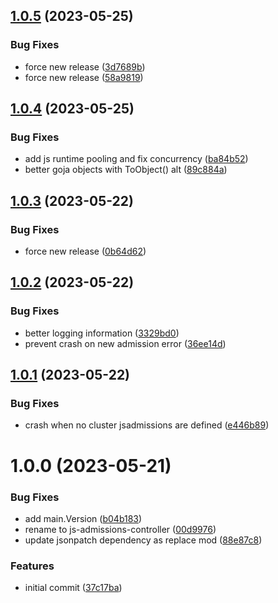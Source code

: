 ## [1.0.5](https://github.com/momiji/js-admissions-controller/compare/v1.0.4...v1.0.5) (2023-05-25)


### Bug Fixes

* force new release ([3d7689b](https://github.com/momiji/js-admissions-controller/commit/3d7689bff16ccb2e0398d2e245bedb73b3fd619f))
* force new release ([58a9819](https://github.com/momiji/js-admissions-controller/commit/58a98198a138388ad6f0a0ddaf742a398fd90923))

## [1.0.4](https://github.com/momiji/js-admissions-controller/compare/v1.0.3...v1.0.4) (2023-05-25)


### Bug Fixes

* add js runtime pooling and fix concurrency ([ba84b52](https://github.com/momiji/js-admissions-controller/commit/ba84b52635db6a72a785af394841b75e1cce3b67))
* better goja objects with ToObject() alt ([89c884a](https://github.com/momiji/js-admissions-controller/commit/89c884acc0dbd4ee9d2cc4cbb004db5c90ca77e2))

## [1.0.3](https://github.com/momiji/js-admissions-controller/compare/v1.0.2...v1.0.3) (2023-05-22)


### Bug Fixes

* force new release ([0b64d62](https://github.com/momiji/js-admissions-controller/commit/0b64d629dba181b40ac8d4cef0cc2eb592ae4e42))

## [1.0.2](https://github.com/momiji/js-admissions-controller/compare/v1.0.1...v1.0.2) (2023-05-22)


### Bug Fixes

* better logging information ([3329bd0](https://github.com/momiji/js-admissions-controller/commit/3329bd051250b74d1228f1f3f827d26ea4f78196))
* prevent crash on new admission error ([36ee14d](https://github.com/momiji/js-admissions-controller/commit/36ee14dcb16a4054daf8c261df1ff686f6fd4086))

## [1.0.1](https://github.com/momiji/js-admissions-controller/compare/v1.0.0...v1.0.1) (2023-05-22)


### Bug Fixes

* crash when no cluster jsadmissions are defined ([e446b89](https://github.com/momiji/js-admissions-controller/commit/e446b89213a610e29b6298ae0d5a876378e5215f))

# 1.0.0 (2023-05-21)


### Bug Fixes

* add main.Version ([b04b183](https://github.com/momiji/js-admissions-controller/commit/b04b1838c6ae522c7943a986351ee09cf747ad03))
* rename to js-admissions-controller ([00d9976](https://github.com/momiji/js-admissions-controller/commit/00d9976f41792531acde2e5a4f84870919cd047b))
* update jsonpatch dependency as replace mod ([88e87c8](https://github.com/momiji/js-admissions-controller/commit/88e87c8c96041d49edaaa8dfc27ecc56a9a34fbd))


### Features

* initial commit ([37c17ba](https://github.com/momiji/js-admissions-controller/commit/37c17ba36f2d2d1fefa2360d1cc8187ceae5e0f5))
